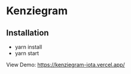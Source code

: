 # Kenziegram

## Installation

- yarn install
- yarn start

View Demo: https://kenziegram-iota.vercel.app/
